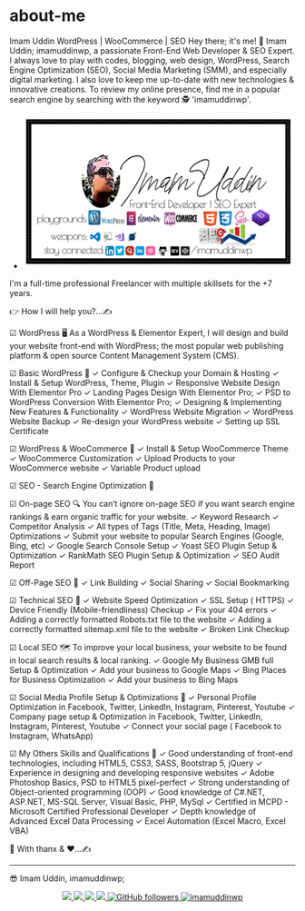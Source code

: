 # about-me
Imam Uddin
WordPress | WooCommerce | SEO
Hey there; it's me! 🤠 Imam Uddin; imamuddinwp, a passionate Front-End Web Developer & SEO Expert. I always love to play with codes, blogging, web design, WordPress, Search Engine Optimization (SEO), Social Media Marketing (SMM), and especially digital marketing. I also love to keep me up-to-date with new technologies & innovative creations. To review my online presence, find me in a popular search engine by searching with the keyword 🕵 'imamuddinwp'. 

- ![about_me](/imam-uddin-imamuddinwp.png) 

I'm a full-time professional Freelancer with multiple skillsets for the +7 years. 

👉 How I will help you?...✍

☑ WordPress 🖥
As a WordPress & Elementor Expert, I will design and build your website front-end with WordPress; the most popular web publishing platform & open source Content Management System (CMS).

☑ Basic WordPress 🔌
✓ Configure & Checkup your Domain & Hosting
✓ Install & Setup WordPress, Theme, Plugin
✓ Responsive Website Design With Elementor Pro
✓ Landing Pages Design With Elementor Pro;
✓ PSD to WordPress Conversion With Elementor Pro;
✓ Designing & Implementing New Features & Functionality
✓ WordPress Website Migration
✓ WordPress Website Backup
✓ Re-design your WordPress website
✓ Setting up SSL Certificate

☑ WordPress & WooCommerce 🛒
✓ Install & Setup WooCommerce Theme
✓ WooCommerce Customization
✓ Upload Products to your WooCommerce website
✓ Variable Product upload

☑ SEO - Search Engine Optimization 🚀

☑ On-page SEO 🔍
You can’t ignore on-page SEO if you want search engine rankings & earn organic traffic for your website.
✓ Keyword Research
✓ Competitor Analysis
✓ All types of Tags (Title, Meta, Heading, Image) Optimizations
✓ Submit your website to popular Search Engines (Google, Bing, etc)
✓ Google Search Console Setup
✓ Yoast SEO Plugin Setup & Optimization
✓ RankMath SEO Plugin Setup & Optimization
✓ SEO Audit Report

☑ Off-Page SEO 📌
✓ Link Building
✓ Social Sharing 
✓ Social Bookmarking

☑ Technical SEO 🔭
✓ Website Speed Optimization
✓ SSL Setup ( HTTPS)
✓ Device Friendly (Mobile-friendliness) Checkup
✓ Fix your 404 errors
✓ Adding a correctly formatted Robots.txt file to the website
✓ Adding a correctly formatted sitemap.xml file to the website
✓ Broken Link Checkup

☑ Local SEO 🗺
To improve your local business, your website to be found in local search results & local ranking. 
✓ Google My Business GMB full Setup & Optimization
✓ Add your business to Google Maps
✓ Bing Places for Business Optimization
✓ Add your business to Bing Maps

☑ Social Media Profile Setup & Optimizations 🔖
✓ Personal Profile Optimization in Facebook, Twitter, LinkedIn, Instagram, Pinterest, Youtube
✓ Company page setup & Optimization in Facebook, Twitter, LinkedIn, Instagram, Pinterest, Youtube
✓ Connect your social page ( Facebook to Instagram, WhatsApp)

☑ My Others Skills and Qualifications 📂
✓ Good understanding of front-end technologies, including HTML5, CSS3, SASS, Bootstrap 5, jQuery
✓ Experience in designing and developing responsive websites
✓ Adobe Photoshop Basics, PSD to HTML5 pixel-perfect
✓ Strong understanding of Object-oriented programming (OOP)
✓ Good knowledge of C#.NET, ASP.NET, MS-SQL Server, Visual Basic, PHP, MySql
✓ Certified in MCPD - Microsoft Certified Professional Developer
✓ Depth knowledge of Advanced Excel Data Processing
✓ Excel Automation (Excel Macro, Excel VBA)

🤝 With thanx & ♥...✍
__________________________
😎 Imam Uddin, imamuddinwp; 







<p align="center">
  <a href="https://facebook.com/imamuddinwp" target="_blank">
    <img src="https://img.shields.io/badge/-Facebook-1877F2?style=flat&labelColor=1877F2&logo=facebook&logoColor=white&link=https://facebook.com/imamuddinwp">
  </a>
  
  <a href="https://twitter.com/imamuddinwp" target="_blank">
    <img src="https://img.shields.io/badge/-Twitter-1ca0f1?style=flat&labelColor=1ca0f1&logo=twitter&logoColor=white&link=https://twitter.com/imamuddinwp">
  </a>
  <a href="https://behance.net/imamuddinwp" target="_blank">
    <img src="https://img.shields.io/badge/-Behance-053eff?style=flat&labelColor=053eff&logo=behance&logoColor=white&link=https://behance.net/imamuddinwp">
  </>
  <a href="mailto:imamuddin.web@gmail.com?subject=Hey there; it's me! Imam Uddin, imamuddinwp!" target="_blank">
    <img src="https://img.shields.io/badge/-Mail Me-c14438?style=flat&logo=Gmail&logoColor=white&link=mailto:imamuddin.web@gmail.com">
  </a>
  <a href="https://github.com/imamuddinwp" target="_blank">
    <img alt="GitHub followers" src="https://img.shields.io/github/followers/imamuddinwp?label=Github&style=flat">
  </a>
  <a href="https://github.com/imamuddinwp" target="_blank">
    <img src="https://komarev.com/ghpvc/?username=imamuddinwp&label=Views&color=brightgreen&style=flat" alt="imamuddinwp" />
  </a>
</p
